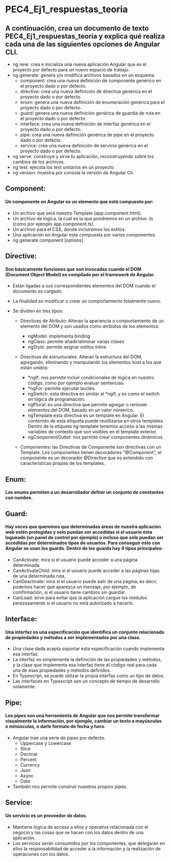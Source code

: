 # PEC4_Ej1_respuestas_teoria

## A continuación, crea un documento de texto PEC4_Ej1_respuestas_teoria y explica qué realiza cada una de las siguientes opciones de Angular CLI.

- ng new: crea e inicializa una nueva aplicación Angular que es el proyecto por defecto para un nuevo espacio de trabajo.
- ng generate: genera y/o modifica archivos basados en un esquema.
  - component: crea una nueva definición de componente genérico en el proyecto dado o por defecto.
  - directive: crea una nueva definición de directiva genérica en el proyecto dado o por defecto.
  - enum: genera una nueva definición de enumeración genérica para el proyecto dado o por defecto.
  - guard: genera una nueva definición genérica de guardia de ruta en el proyecto dado o por defecto.
  - interface: crea una nueva definición de interfaz genérica en el proyecto dado o por defecto.
  - pipe: crea una nueva definición genérica de pipe en el proyecto dado o por defecto.
  - service: crea una nueva definición de servicio genérica en el proyecto dado o por defecto.
- ng serve: construye y sirve tu aplicación, reconstruyendo sobre los cambios de los archivos.
- ng test: ejecuta los test unitarios en un proyecto.
- ng version: muestra por consola la versión de Angular Cli.

## Component: 
#### Un componente en Angular es un elemento que está compuesto por:

- Un archivo que será nuestro Template (app.component.html).
- Un archivo de lógica, la cual es la que pondremos en un archivo .ts (como por ejemplo app.component.ts).
- Un archivo para el CSS, donde incluiremos los estilos.
- Una aplicación en Angular esta compuesta por varios componentes.
- ng generate component <name> [options]

## Directive: 
#### Son básicamente funciones que son invocadas cuando el DOM (Document Object Model) es compilado por el framework de Angular. 

- Están ligadas a sus correspondientes elementos del DOM cuando el documento es cargado.  
- La finalidad es modificar o crear un comportamiento totalmente nuevo.
- Se dividen en tres tipos:
  
  - Directivas de Atributo: Alteran la apariencia o comportamiento de un elemento del DOM y son usados como atributos de los elementos:
    - ngModel: implementa binding
    - ngClass: permite añadir/eliminar varias clases
    - ngStyle: permite asignar estilos inline
  
  - Directivas de estructurales: Alteran la estructura del DOM, agregando, eliminando y manipulando los elementos host a los que están unidos:
    - *ngIf: nos permite incluir condicionales de lógica en nuestro código, como por ejemplo evaluar sentencias.
    - *ngFor: permite ejecutar bucles.
    - ngSwitch: esta directiva es similar al *ngIf, y es como el switch en lógica de programación.
    - ngPlural: es una directiva que permite agregar o remover elementos del DOM, basado en un valor númerico.
    - ngTemplate:esta directiva es un template en Angular. El contenido de esta etiqueta puede reutilizarse en otros templates. Dentro de la etiqueta ng-template tenemos acceso a las mismas variables de contexto que son visibles en el template exterior.
    - ngComponentOutlet: nos permite crear componentes dinámicos.
  - Componentes: las Directivas de Componente son directivas con un Template. Los componentes tienen decoradores “@Component”, el componente es un decorador @Directive que es extendido con características propias de los templates.

## Enum: 
#### Los enums permiten a un desarrollador definir un conjunto de constantes con nombre.

## Guard: 
#### Hay veces que queremos que determinadas áreas de nuestra aplicación web estén protegidas y solo puedan ser accedidas si el usuario ésta logueado (un panel de control por ejemplo) o incluso que solo puedan ser accedidas por determinados tipos de usuarios. Para conseguir esto con Angular se usan los guards. Dentro de los guards hay 4 tipos principales:

- CanActivate: mira si el usuario puede acceder a una página determinada.
- CanActivateChild: mira si el usuario puede acceder a las páginas hijas de una determinada ruta.
- CanDeactivate: mira si el usuario puede salir de una página, es decir, podemos hacer que aparezca un mensaje, por ejemplo, de comfirmación, si el usuario tiene cambios sin guardar.
- CanLoad: sirve para evitar que la aplicación cargue los módulos perezosamente si el usuario no está autorizado a hacerlo.

## Interface:
#### Una interfaz es una especificación que identifica un conjunto relacionado de propiedades y métodos a ser implementados por una clase. 

- Una clase dada acepta soportar esta especificación cuando implementa esa interfaz. 
- La interfaz es simplemente la definición de las propiedades y métodos, y la clase que implementa esa interfaz tiene el código real para cada una de esas propiedades y métodos definidos. 
- En Typescript, se puede utilizar la propia interfaz como un tipo de datos. 
- Las interfaces en Typescript son un concepto de tiempo de desarrollo solamente.
  
## Pipe:
#### Los pipes son una herramienta de Angular que nos permite transformar visualmente la información, por ejemplo, cambiar un texto a mayúsculas o minúsculas, o darle formato de fecha y hora.

- Angular trae una serie de pipes por defecto.
  - Uppercase y Lowercase
  - Slice
  - Decimal
  - Percent
  - Currency
  - Json
  - Async
  - Date  
- También nos permite construir nuestros propios pipes. 

## Service:
#### Un servicio es un proveedor de datos.

- Mantiene lógica de acceso a ellos y operativa relacionada con el negocio y las cosas que se hacen con los datos dentro de una aplicación. 
- Los servicios serán consumidos por los componentes, que delegarán en ellos la responsabilidad de acceder a la información y la realización de operaciones con los datos.